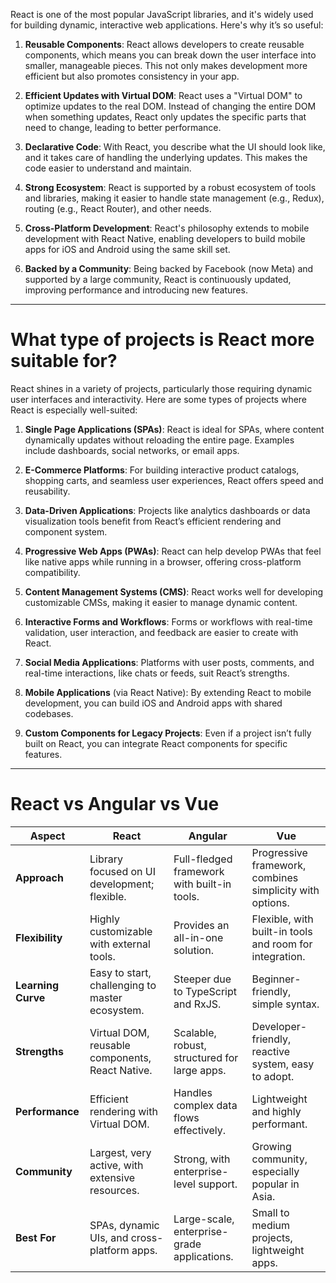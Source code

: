React is one of the most popular JavaScript libraries, and it's widely used for building dynamic, interactive web applications. Here's why it’s so useful:

1. **Reusable Components**: React allows developers to create reusable components, which means you can break down the user interface into smaller, manageable pieces. This not only makes development more efficient but also promotes consistency in your app.
    
2. **Efficient Updates with Virtual DOM**: React uses a "Virtual DOM" to optimize updates to the real DOM. Instead of changing the entire DOM when something updates, React only updates the specific parts that need to change, leading to better performance.
    
3. **Declarative Code**: With React, you describe what the UI should look like, and it takes care of handling the underlying updates. This makes the code easier to understand and maintain.
    
4. **Strong Ecosystem**: React is supported by a robust ecosystem of tools and libraries, making it easier to handle state management (e.g., Redux), routing (e.g., React Router), and other needs.
    
5. **Cross-Platform Development**: React's philosophy extends to mobile development with React Native, enabling developers to build mobile apps for iOS and Android using the same skill set.
    
6. **Backed by a Community**: Being backed by Facebook (now Meta) and supported by a large community, React is continuously updated, improving performance and introducing new features.

---
# What type of projects is React more suitable for?

React shines in a variety of projects, particularly those requiring dynamic user interfaces and interactivity. Here are some types of projects where React is especially well-suited:

1. **Single Page Applications (SPAs)**: React is ideal for SPAs, where content dynamically updates without reloading the entire page. Examples include dashboards, social networks, or email apps.
    
2. **E-Commerce Platforms**: For building interactive product catalogs, shopping carts, and seamless user experiences, React offers speed and reusability.
    
3. **Data-Driven Applications**: Projects like analytics dashboards or data visualization tools benefit from React’s efficient rendering and component system.
    
4. **Progressive Web Apps (PWAs)**: React can help develop PWAs that feel like native apps while running in a browser, offering cross-platform compatibility.
    
5. **Content Management Systems (CMS)**: React works well for developing customizable CMSs, making it easier to manage dynamic content.
    
6. **Interactive Forms and Workflows**: Forms or workflows with real-time validation, user interaction, and feedback are easier to create with React.
    
7. **Social Media Applications**: Platforms with user posts, comments, and real-time interactions, like chats or feeds, suit React’s strengths.
    
8. **Mobile Applications** (via React Native): By extending React to mobile development, you can build iOS and Android apps with shared codebases.
    
9. **Custom Components for Legacy Projects**: Even if a project isn’t fully built on React, you can integrate React components for specific features.

---
# React vs Angular vs Vue

|**Aspect**|**React**|**Angular**|**Vue**|
|---|---|---|---|
|**Approach**|Library focused on UI development; flexible.|Full-fledged framework with built-in tools.|Progressive framework, combines simplicity with options.|
|**Flexibility**|Highly customizable with external tools.|Provides an all-in-one solution.|Flexible, with built-in tools and room for integration.|
|**Learning Curve**|Easy to start, challenging to master ecosystem.|Steeper due to TypeScript and RxJS.|Beginner-friendly, simple syntax.|
|**Strengths**|Virtual DOM, reusable components, React Native.|Scalable, robust, structured for large apps.|Developer-friendly, reactive system, easy to adopt.|
|**Performance**|Efficient rendering with Virtual DOM.|Handles complex data flows effectively.|Lightweight and highly performant.|
|**Community**|Largest, very active, with extensive resources.|Strong, with enterprise-level support.|Growing community, especially popular in Asia.|
|**Best For**|SPAs, dynamic UIs, and cross-platform apps.|Large-scale, enterprise-grade applications.|Small to medium projects, lightweight apps.|